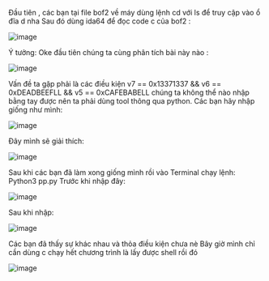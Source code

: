 Đầu tiên , các bạn tại file bof2 về máy dùng lệnh cd với ls để truy cập vào ổ đĩa d nha
Sau đó dùng ida64 để đọc code c của bof2 :

![image](https://user-images.githubusercontent.com/128712571/230344970-767cf43f-b5ae-49a8-8845-3216f7e76f9b.png)


Ý tưởng:
Oke đầu tiên chúng ta cùng phân tích bài này nào :

![image](https://user-images.githubusercontent.com/128712571/230345009-63a87c66-006a-48fc-867f-076131a370f4.png)


Vấn đề ta gặp phải là các điều kiện v7 == 0x13371337 && v6 == 0xDEADBEEFLL && v5 == 0xCAFEBABELL chúng ta không thể nào nhập bằng tay được nên ta phải dùng tool thông qua python.
Các bạn hãy nhập giống như mình:

![image](https://user-images.githubusercontent.com/128712571/230345052-ef67db72-b8fd-4fc4-88f9-e4ad7511f2c9.png)


Đây mình sẽ giải thích:

![image](https://user-images.githubusercontent.com/128712571/230345074-6bc0490c-cf4a-4162-820a-69a0abcebb86.png)


Sau khi các bạn đã làm xong giống mình rồi vào Terminal chạy lệnh:
Python3 pp.py
Trước khi nhập đây:

![image](https://user-images.githubusercontent.com/128712571/230345100-a5380bea-1832-480a-ac98-3c868dbc9034.png)


Sau khi nhập:

![image](https://user-images.githubusercontent.com/128712571/230345136-ec2039da-ab9f-4c87-b1a6-84abc9f2fade.png)


Các bạn đã thấy sự khác nhau và thỏa điều kiện chưa nè
Bây giờ mình chỉ cần dùng c chạy hết chương trình là lấy được shell rồi đó

![image](https://user-images.githubusercontent.com/128712571/230345163-c17f4b9e-8e12-46a1-86e0-4ac0a5c19909.png)
